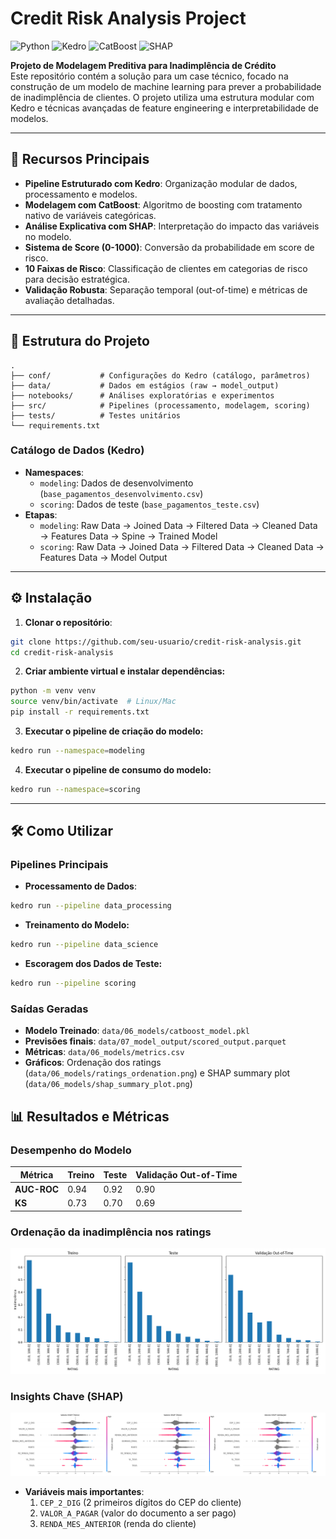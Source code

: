 # Credit Risk Analysis Project

![Python](https://img.shields.io/badge/Python-3.10%2B-blue)
![Kedro](https://img.shields.io/badge/Kedro-0.19.11-green)
![CatBoost](https://img.shields.io/badge/CatBoost-1.2.7-orange)
![SHAP](https://img.shields.io/badge/SHAP-0.46.0-red)

**Projeto de Modelagem Preditiva para Inadimplência de Crédito**  
Este repositório contém a solução para um case técnico, focado na construção de um modelo de machine learning para prever a probabilidade de inadimplência de clientes. O projeto utiliza uma estrutura modular com Kedro e técnicas avançadas de feature engineering e interpretabilidade de modelos.

---

## 🚀 Recursos Principais

- **Pipeline Estruturado com Kedro**: Organização modular de dados, processamento e modelos.
- **Modelagem com CatBoost**: Algoritmo de boosting com tratamento nativo de variáveis categóricas.
- **Análise Explicativa com SHAP**: Interpretação do impacto das variáveis no modelo.
- **Sistema de Score (0-1000)**: Conversão da probabilidade em score de risco.
- **10 Faixas de Risco**: Classificação de clientes em categorias de risco para decisão estratégica.
- **Validação Robusta**: Separação temporal (out-of-time) e métricas de avaliação detalhadas.

---

## 📂 Estrutura do Projeto

```plaintext
.
├── conf/           # Configurações do Kedro (catálogo, parâmetros)
├── data/           # Dados em estágios (raw → model_output)
├── notebooks/      # Análises exploratórias e experimentos
├── src/            # Pipelines (processamento, modelagem, scoring)
├── tests/          # Testes unitários
└── requirements.txt
```

### Catálogo de Dados (Kedro)
- **Namespaces**:
  - `modeling`: Dados de desenvolvimento (`base_pagamentos_desenvolvimento.csv`)
  - `scoring`: Dados de teste (`base_pagamentos_teste.csv`)
- **Etapas**:
  - `modeling`: Raw Data → Joined Data → Filtered Data → Cleaned Data → Features Data → Spine → Trained Model
  - `scoring`: Raw Data → Joined Data → Filtered Data → Cleaned Data → Features Data → Model Output

---

## ⚙️ Instalação

1. **Clonar o repositório**:
```bash
git clone https://github.com/seu-usuario/credit-risk-analysis.git
cd credit-risk-analysis
```
2. **Criar ambiente virtual e instalar dependências:**
```bash
python -m venv venv
source venv/bin/activate  # Linux/Mac
pip install -r requirements.txt
```
3. **Executar o pipeline de criação do modelo:**
```bash
kedro run --namespace=modeling
```
4. **Executar o pipeline de consumo do modelo:**
```bash
kedro run --namespace=scoring
```

---

## 🛠️ Como Utilizar

### Pipelines Principais

- **Processamento de Dados**:
```bash
kedro run --pipeline data_processing
```
- **Treinamento do Modelo:**
```bash
kedro run --pipeline data_science
```
- **Escoragem dos Dados de Teste:**
```bash
kedro run --pipeline scoring
```

### Saídas Geradas

- **Modelo Treinado**: `data/06_models/catboost_model.pkl`
- **Previsões finais**: `data/07_model_output/scored_output.parquet`
- **Métricas**: `data/06_models/metrics.csv`
- **Gráficos**: Ordenação dos ratings (`data/06_models/ratings_ordenation.png`) e SHAP summary plot (`data/06_models/shap_summary_plot.png`)

## 📊 Resultados e Métricas

### Desempenho do Modelo

| Métrica       | Treino  | Teste     | Validação Out-of-Time |
|---------------|---------|-----------|-----------------------|
| **AUC-ROC**   | 0.94    | 0.92      | 0.90                  |
| **KS**        | 0.73    | 0.70      | 0.69                  |

### Ordenação da inadimplência nos ratings

![Gráfico de ordenação](data/06_models/ratings_ordenation.png)

### Insights Chave (SHAP)

![Interpretabilidade de variáveis](data/06_models/shap_summary_plot.png)

- **Variáveis mais importantes**:
  1. `CEP_2_DIG` (2 primeiros dígitos do CEP do cliente)
  2. `VALOR_A_PAGAR` (valor do documento a ser pago)
  3. `RENDA_MES_ANTERIOR` (renda do cliente)
